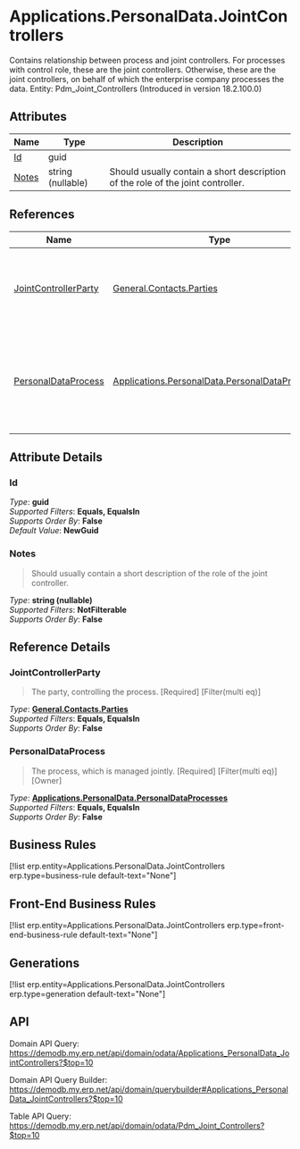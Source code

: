 # Applications.PersonalData.JointControllers

Contains relationship between process and joint controllers. For processes with control role, these are the joint controllers. Otherwise, these are the joint controllers, on behalf of which the enterprise company processes the data. Entity: Pdm_Joint_Controllers (Introduced in version 18.2.100.0)

## Attributes

| Name | Type | Description |
| ---- | ---- | --- |
| [Id](Applications.PersonalData.JointControllers.md#Id) | guid |  
| [Notes](Applications.PersonalData.JointControllers.md#Notes) | string (nullable) | Should usually contain a short description of the role of the joint controller. 

## References

| Name | Type | Description |
| ---- | ---- | --- |
| [JointControllerParty](Applications.PersonalData.JointControllers.md#JointControllerParty) | [General.Contacts.Parties](General.Contacts.Parties.md) | The party, controlling the process. [Required] [Filter(multi eq)] |
| [PersonalDataProcess](Applications.PersonalData.JointControllers.md#PersonalDataProcess) | [Applications.PersonalData.PersonalDataProcesses](Applications.PersonalData.PersonalDataProcesses.md) | The process, which is managed jointly. [Required] [Filter(multi eq)] [Owner] |


## Attribute Details

### Id

_Type_: **guid**  
_Supported Filters_: **Equals, EqualsIn**  
_Supports Order By_: **False**  
_Default Value_: **NewGuid**  

### Notes

> Should usually contain a short description of the role of the joint controller.

_Type_: **string (nullable)**  
_Supported Filters_: **NotFilterable**  
_Supports Order By_: **False**  


## Reference Details

### JointControllerParty

> The party, controlling the process. [Required] [Filter(multi eq)]

_Type_: **[General.Contacts.Parties](General.Contacts.Parties.md)**  
_Supported Filters_: **Equals, EqualsIn**  
_Supports Order By_: **False**  

### PersonalDataProcess

> The process, which is managed jointly. [Required] [Filter(multi eq)] [Owner]

_Type_: **[Applications.PersonalData.PersonalDataProcesses](Applications.PersonalData.PersonalDataProcesses.md)**  
_Supported Filters_: **Equals, EqualsIn**  
_Supports Order By_: **False**  



## Business Rules

[!list erp.entity=Applications.PersonalData.JointControllers erp.type=business-rule default-text="None"]

## Front-End Business Rules

[!list erp.entity=Applications.PersonalData.JointControllers erp.type=front-end-business-rule default-text="None"]

## Generations

[!list erp.entity=Applications.PersonalData.JointControllers erp.type=generation default-text="None"]

## API

Domain API Query:
<https://demodb.my.erp.net/api/domain/odata/Applications_PersonalData_JointControllers?$top=10>

Domain API Query Builder:
<https://demodb.my.erp.net/api/domain/querybuilder#Applications_PersonalData_JointControllers?$top=10>

Table API Query:
<https://demodb.my.erp.net/api/domain/odata/Pdm_Joint_Controllers?$top=10>

